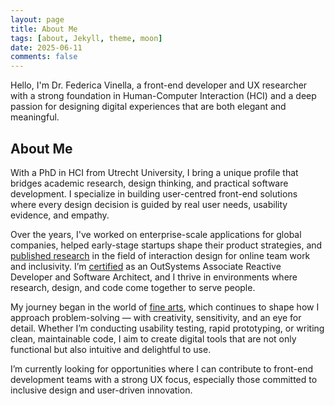 ```yaml
---
layout: page
title: About Me
tags: [about, Jekyll, theme, moon]
date: 2025-06-11
comments: false
---
```


Hello, I'm Dr. Federica Vinella, a front-end developer and UX researcher with a strong foundation in Human-Computer Interaction (HCI) and a deep passion for designing digital experiences that are both elegant and meaningful.

## About Me

With a PhD in HCI from Utrecht University, I bring a unique profile that bridges academic research, design thinking, and practical software development. I specialize in building user-centred front-end solutions where every design decision is guided by real user needs, usability evidence, and empathy.

Over the years, I've worked on enterprise-scale applications for global companies, helped early-stage startups shape their product strategies, and [published research](https://scholar.google.com/citations?user=OwL4wBsAAAAJ&hl=en) in the field of interaction design for online team work and inclusivity. I’m [certified](https://www.outsystems.com/profile/rbztusb5wh/overview) as an OutSystems Associate Reactive Developer and Software Architect, and I thrive in environments where research, design, and code come together to serve people.

My journey began in the world of [fine arts](https://www.behance.net/FedericaLuciaVinella#), which continues to shape how I approach problem-solving — with creativity, sensitivity, and an eye for detail. Whether I’m conducting usability testing, rapid prototyping, or writing clean, maintainable code, I aim to create digital tools that are not only functional but also intuitive and delightful to use.

I’m currently looking for opportunities where I can contribute to front-end development teams with a strong UX focus, especially those committed to inclusive design and user-driven innovation.

<!-- {% capture images %}
https://cloud.githubusercontent.com/assets/754514/14509720/61c61058-01d6-11e6-93ab-0918515ecd56.png
https://cloud.githubusercontent.com/assets/754514/14509716/61ac6c8e-01d6-11e6-879f-8308883de790.png
{% endcapture %}
{% include gallery images=images caption="Screenshots of Moon Theme" cols=2 %} -->

<!-- See a [live version of Moon](http://TolgaTatli.github.io/Moonrise) hosted on GitHub.

## Getting Started

To learn how to install and use this theme check out the [Setup Guide](http://taylantatli.me/Moon/moon-theme/) for more information.

[Install Moon](https://github.com/TolgaTatli/Moonrise){: .btn} -->

